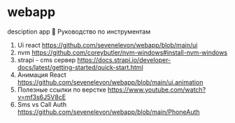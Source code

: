 # webapp
desciption app
📃 Руководство по инструментам
1. Ui react
https://github.com/sevenelevon/webapp/blob/main/ui
2. nvm
https://github.com/coreybutler/nvm-windows#install-nvm-windows
3. strapi - cms сервер
https://docs.strapi.io/developer-docs/latest/getting-started/quick-start.html
4. Анимация React
https://github.com/sevenelevon/webapp/blob/main/ui.animation
5. Полезные ссылки по верстке
https://www.youtube.com/watch?v=mf3s6J5V8cE
6. Sms vs Call Auth https://github.com/sevenelevon/webapp/blob/main/PhoneAuth
